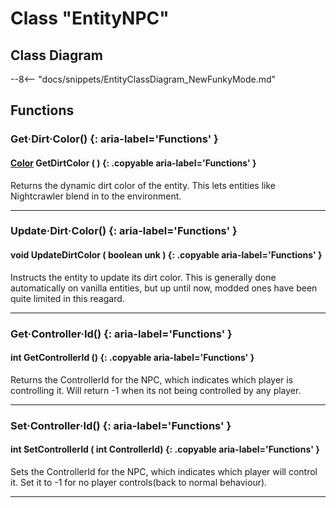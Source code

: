 # Class "EntityNPC"

## Class Diagram
--8<-- "docs/snippets/EntityClassDiagram_NewFunkyMode.md"
## Functions

### Get·Dirt·Color() {: aria-label='Functions' }
#### [Color](https://wofsauge.github.io/IsaacDocs/rep/Color.html) GetDirtColor ( ) {: .copyable aria-label='Functions' }
Returns the dynamic dirt color of the entity. This lets entities like Nightcrawler blend in to the environment.

___
### Update·Dirt·Color() {: aria-label='Functions' }
#### void UpdateDirtColor ( boolean unk ) {: .copyable aria-label='Functions' }
Instructs the entity to update its dirt color. This is generally done automatically on vanilla entities, but up until now, modded ones have been quite limited in this reagard.

___
### Get·Controller·Id() {: aria-label='Functions' }
#### int GetControllerId () {: .copyable aria-label='Functions' }
Returns the ControllerId for the NPC, which indicates which player is controlling it. Will return -1 when its not being controlled by any player.

___
### Set·Controller·Id() {: aria-label='Functions' }
#### int SetControllerId ( int ControllerId) {: .copyable aria-label='Functions' }
Sets the ControllerId for the NPC, which indicates which player will control it. Set it to -1 for no player controls(back to normal behaviour).

___